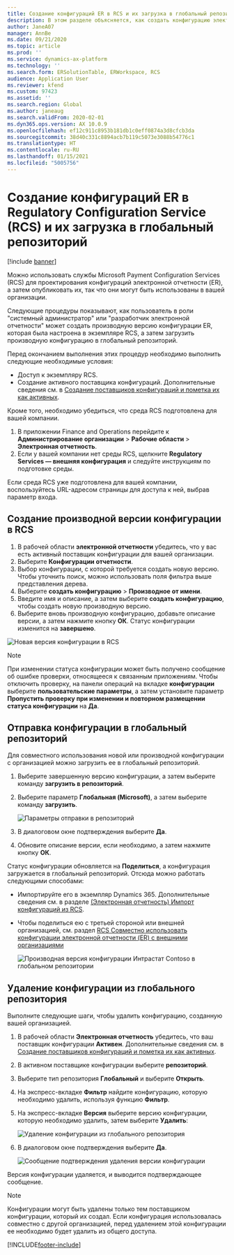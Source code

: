 ```yaml
---
title: Создание конфигураций ER в RCS и их загрузка в глобальный репозиторий
description: В этом разделе объясняется, как создать конфигурацию электронной отчетности (ER) в Microsoft Regulatory Configuration Service (RCS) и загрузить ее в глобальный репозиторий.
author: JaneA07
manager: AnnBe
ms.date: 09/21/2020
ms.topic: article
ms.prod: ''
ms.service: dynamics-ax-platform
ms.technology: ''
ms.search.form: ERSolutionTable, ERWorkspace, RCS
audience: Application User
ms.reviewer: kfend
ms.custom: 97423
ms.assetid: ''
ms.search.region: Global
ms.author: janeaug
ms.search.validFrom: 2020-02-01
ms.dyn365.ops.version: AX 10.0.9
ms.openlocfilehash: ef12c911c8953b181db1c0eff0874a3d8cfcb3da
ms.sourcegitcommit: 38d40c331c8894acb7b119c5073e3088b54776c1
ms.translationtype: HT
ms.contentlocale: ru-RU
ms.lasthandoff: 01/15/2021
ms.locfileid: "5005756"
---
```

# <a name="create-er-configurations-in-regulatory-configuration-services-rcs-and-upload-them-to-the-global-repository"></a>Создание конфигураций ER в Regulatory Configuration Service (RCS) и их загрузка в глобальный репозиторий

[!include [banner](../includes/banner.md)]

Можно использовать службы Microsoft Payment Configuration Services (RCS) для проектирования конфигураций электронной отчетности (ER), а затем опубликовать их, так что они могут быть использованы в вашей организации.

Следующие процедуры показывают, как пользователь в роли "системный администратор" или "разработчик электронной отчетности" может создать производную версию конфигурации ER, которая была настроена в экземпляре RCS, а затем загрузить производную конфигурацию в глобальный репозиторий. 

Перед окончанием выполнения этих процедур необходимо выполнить следующие необходимые условия:

- Доступ к экземпляру RCS.
- Создание активного поставщика конфигураций. Дополнительные сведения см. в [Создание поставщиков конфигураций и пометка их как активных](../../fin-ops-core/dev-itpro/analytics/tasks/er-configuration-provider-mark-it-active-2016-11.md).

Кроме того, необходимо убедиться, что среда RCS подготовлена для вашей компании.

1. В приложении Finance and Operations перейдите к **Администрирование организации** \> **Рабочие области** \> **Электронная отчетность**.
2. Если у вашей компании нет среды RCS, щелкните **Regulatory Services — внешняя конфигурация** и следуйте инструкциям по подготовке среды.

Если среда RCS уже подготовлена для вашей компании, воспользуйтесь URL-адресом страницы для доступа к ней, выбрав параметр входа.

## <a name="create-a-derived-version-of-a-configuration-in-rcs"></a>Создание производной версии конфигурации в RCS

1. В рабочей области **электронной отчетности** убедитесь, что у вас есть активный поставщик конфигурации для вашей организации. 
2. Выберите **Конфигурации отчетности**.
3. Выбор конфигурации, с которой требуется создать новую версию. Чтобы уточнить поиск, можно использовать поля фильтра выше представления дерева.
4. Выберите **создать конфигурацию** \> **Производное от имени**.
5. Введите имя и описание, а затем выберите **создать конфигурацию**, чтобы создать новую производную версию.
6. Выберите вновь производную конфигурацию, добавьте описание версии, а затем нажмите кнопку **ОК**. Статус конфигурации изменится на **завершено**.

![Новая версия конфигурации в RCS](media/RCS_CompleteConfig.JPG)

> [!NOTE]
> При изменении статуса конфигурации может быть получено сообщение об ошибке проверки, относящееся к связанным приложениям. Чтобы отключить проверку, на панели операций на вкладке **конфигурации** выберите **пользовательские параметры**, а затем установите параметр **Пропустить проверку при изменении и повторном размещении статуса конфигурации** на **Да**. 

## <a name="upload-a-configuration-to-the-global-repository"></a>Отправка конфигурации в глобальный репозиторий

Для совместного использования новой или производной конфигурации с организацией можно загрузить ее в глобальный репозиторий.

1. Выберите завершенную версию конфигурации, а затем выберите команду **загрузить в репозиторий**.
2. Выберите параметр **Глобальная (Microsoft)**, а затем выберите команду **загрузить**.

    ![Параметры отправки в репозиторий](media/RCS_Upload_to_GlobalRepo_options.JPG)

3. В диалоговом окне подтверждения выберите **Да**. 
4. Обновите описание версии, если необходимо, а затем нажмите кнопку **ОК**. 

Статус конфигурации обновляется на **Поделиться**, а конфигурация загружается в глобальный репозиторий. Отсюда можно работать следующими способами:

- Импортируйте его в экземпляр Dynamics 365. Дополнительные сведения см. в разделе [(Электронная отчетность) Импорт конфигураций из RCS](../../fin-ops-core/dev-itpro/analytics/tasks/import-configuration-rcs.md).
- Чтобы поделиться ею с третьей стороной или внешней организацией, см. раздел [RCS Совместно использовать конфигурации электронной отчетности (ER) с внешними организациями](rcs-global-repo-share-configuration.md)

    ![Производная версия конфигурации Интрастат Contoso в глобальном репозитории](media/RCS_Config_upload_GlobalRepo.JPG)

## <a name="delete-a-configuration-from-the-global-repository"></a>Удаление конфигурации из глобального репозитория
Выполните следующие шаги, чтобы удалить конфигурацию, созданную вашей организацией.

1. В рабочей области **Электронная отчетность** убедитесь, что ваш поставщик конфигурации **Активен**. Дополнительные сведения см. в [Создание поставщиков конфигураций и пометка их как активных](../../fin-ops-core/dev-itpro/analytics/tasks/er-configuration-provider-mark-it-active-2016-11.md).
2. В активном поставщике конфигурации выберите **репозиторий**.
3. Выберите тип репозитория **Глобальный** и выберите **Открыть**.
4. На экспресс-вкладке **Фильтр** найдите конфигурацию, которую необходимо удалить, используя функцию **Фильтр**.
5. На экспресс-вкладке **Версия** выберите версию конфигурации, которую необходимо удалить, затем выберите **Удалить**:

    ![Удаление конфигурации из глобального репозитория](media/RCS_Delete_from_GlobalRepo.JPG)

6. В диалоговом окне подтверждения выберите **Да**.

    ![Сообщение подтверждения удаления версии конфигурации](media/RCS_Delete_from_GlobalRepo_Msg.JPG)
 
Версия конфигурации удаляется, и выводится подтверждающее сообщение. 

> [!NOTE]
> Конфигурации могут быть удалены только тем поставщиком конфигурации, который их создал. Если конфигурация использовалась совместно с другой организацией, перед удалением этой конфигурации ее необходимо будет удалить из общего доступа.
 


[!INCLUDE[footer-include](../../includes/footer-banner.md)]